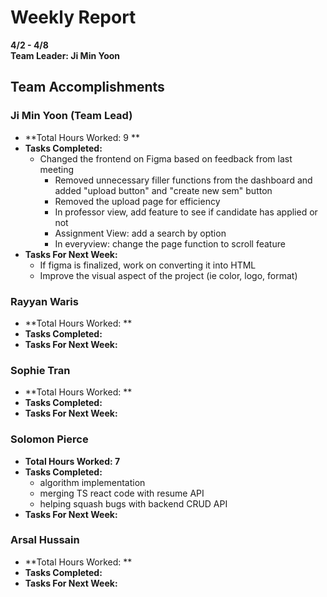 # Weekly Report  
**4/2 - 4/8**  
**Team Leader: Ji Min Yoon**

## Team Accomplishments  
### Ji Min Yoon (Team Lead)
- **Total Hours Worked: 9 **
- **Tasks Completed:**
  - Changed the frontend on Figma based on feedback from last meeting
    - Removed unnecessary filler functions from the dashboard and added "upload button" and "create new sem" button
    - Removed the upload page for efficiency
    - In professor view, add feature to see if candidate has applied or not
    - Assignment View: add a search by option
    - In everyview: change the page function to scroll feature  
- **Tasks For Next Week:**
  - If figma is finalized, work on converting it into HTML
  - Improve the visual aspect of the project (ie color, logo, format) 

### Rayyan Waris
- **Total Hours Worked: **
- **Tasks Completed:**
- **Tasks For Next Week:**


### Sophie Tran
- **Total Hours Worked: **
- **Tasks Completed:**
- **Tasks For Next Week:**
  

### Solomon Pierce
- **Total Hours Worked: 7**
- **Tasks Completed:**
  - algorithm implementation
  - merging TS react code with resume API
  - helping squash bugs with backend CRUD API
- **Tasks For Next Week:**

### Arsal Hussain
- **Total Hours Worked: **
- **Tasks Completed:**
- **Tasks For Next Week:**

